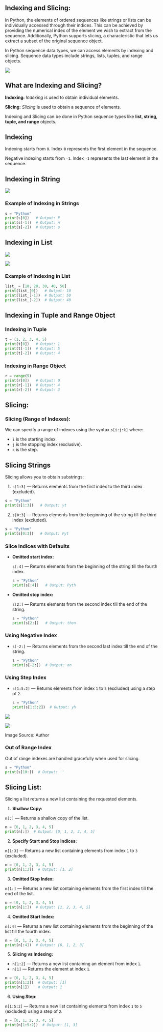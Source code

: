 

## Indexing and Slicing:

In Python, the elements of ordered sequences like strings or lists can be individually accessed through their indices. This can be achieved by providing the numerical index of the element we wish to extract from the sequence. Additionally, Python supports slicing, a characteristic that lets us extract a subset of the original sequence object.

In Python sequence data types, we can access elements by indexing and slicing. Sequence data types include strings, lists, tuples, and range objects.

![](https://miro.medium.com/v2/resize:fit:636/1*eAkb5qZ29PkyIfJ18bQK-A.png)

## What are Indexing and Slicing?

**Indexing:** _Indexing_ is used to obtain individual elements.

**Slicing:** _Slicing_ is used to obtain a sequence of elements.

Indexing and Slicing can be done in Python sequence types like **list, string, tuple, and range** objects.

## Indexing

Indexing starts from `0`. Index `0` represents the first element in the sequence.

Negative indexing starts from `-1`. Index `-1` represents the last element in the sequence.

## Indexing in String

![](https://miro.medium.com/v2/resize:fit:742/0*7klCIkGF_70z0Lb8.png)

### Example of Indexing in Strings

```python
s = "Python"
print(s[0])   # Output: P
print(s[-1])  # Output: n
print(s[-2])  # Output: o
```

## Indexing in List

![](https://miro.medium.com/v2/resize:fit:64/0*EkTKbamiNMyUNwxk)

![](https://miro.medium.com/v2/resize:fit:742/0*Ql2uVyQPWYtSLdmV.png)

### Example of Indexing in List

```python
list_ = [10, 20, 30, 40, 50]
print(list_[0])   # Output: 10
print(list_[-1])  # Output: 50
print(list_[-2])  # Output: 40
```

## Indexing in Tuple and Range Object

### Indexing in Tuple
```python
t = (1, 2, 3, 4, 5)
print(t[0])   # Output: 1
print(t[-1])  # Output: 5
print(t[-2])  # Output: 4
```

### Indexing in Range Object
```python
r = range(5)
print(r[0])   # Output: 0
print(r[-1])  # Output: 4
print(r[-2])  # Output: 3
```

## Slicing:

### **Slicing (Range of Indexes):**

We can specify a range of indexes using the syntax `s[i:j:k]` where:
- `i` is the starting index.
- `j` is the stopping index (exclusive).
- `k` is the step.

## Slicing Strings

Slicing allows you to obtain substrings:

1. `s[1:3]` — Returns elements from the first index to the third index (excluded).

```python
s = "Python"
print(s[1:3])   # Output: yt
```

2. `s[0:3]` — Returns elements from the beginning of the string till the third index (excluded).

```python
s = "Python"
print(s[0:3])   # Output: Pyt
```

### Slice Indices with Defaults

- **Omitted start index:**

  `s[:4]` — Returns elements from the beginning of the string till the fourth index.

  ```python
  s = "Python"
  print(s[:4])   # Output: Pyth
  ```

- **Omitted stop index:**

  `s[2:]` — Returns elements from the second index till the end of the string.

  ```python
  s = "Python"
  print(s[2:])   # Output: thon
  ```

### Using Negative Index

- `s[-2:]` — Returns elements from the second last index till the end of the string.

  ```python
  s = "Python"
  print(s[-2:])  # Output: on
  ```

### Using Step Index

- `s[1:5:2]` — Returns elements from index `1` to `5` (excluded) using a step of `2`.

  ```python
  s = "Python"
  print(s[1:5:2])  # Output: yh
  ```

![](https://miro.medium.com/v2/resize:fit:64/0*Fxjn7Q-Af-msvJkI)

![](https://miro.medium.com/v2/resize:fit:742/0*uG02yvkjjdUxbyiP.png)

Image Source: Author

### Out of Range Index

Out of range indexes are handled gracefully when used for slicing.

```python
s = "Python"
print(s[10:])  # Output: ''
```

## Slicing List:

Slicing a list returns a new list containing the requested elements.

1. **Shallow Copy:**

  `n[:]` — Returns a shallow copy of the list.

  ```python
  n = [0, 1, 2, 3, 4, 5]
  print(n[:])  # Output: [0, 1, 2, 3, 4, 5]
  ```

2. **Specify Start and Stop Indices:**

  `n[1:3]` — Returns a new list containing elements from index `1` to `3` (excluded).

  ```python
  n = [0, 1, 2, 3, 4, 5]
  print(n[1:3])  # Output: [1, 2]
  ```

3. **Omitted Stop Index:**

  `n[1:]` — Returns a new list containing elements from the first index till the end of the list.

  ```python
  n = [0, 1, 2, 3, 4, 5]
  print(n[1:])  # Output: [1, 2, 3, 4, 5]
  ```

4. **Omitted Start Index:**

  `n[:4]` — Returns a new list containing elements from the beginning of the list till the fourth index.

  ```python
  n = [0, 1, 2, 3, 4, 5]
  print(n[:4])  # Output: [0, 1, 2, 3]
  ```

5. **Slicing vs Indexing:**

  - `n[1:2]` — Returns a new list containing an element from index `1`.
  - `n[1]` — Returns the element at index `1`.

  ```python
  n = [0, 1, 2, 3, 4, 5]
  print(n[1:2])  # Output: [1]
  print(n[1])    # Output: 1
  ```

6. **Using Step:**

  `n[1:5:2]` — Returns a new list containing elements from index `1` to `5` (excluded) using a step of `2`.

  ```python
  n = [0, 1, 2, 3, 4, 5]
  print(n[1:5:2])  # Output: [1, 3]
  
